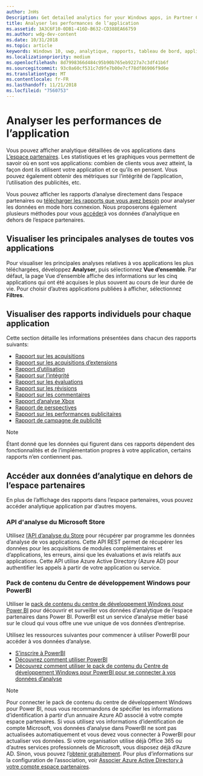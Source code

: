 ```yaml
---
author: JnHs
Description: Get detailed analytics for your Windows apps, in Partner Center or via other methods.
title: Analyser les performances de l’application
ms.assetid: 3A3C6F10-0DB1-416D-B632-CD388EA66759
ms.author: wdg-dev-content
ms.date: 10/31/2018
ms.topic: article
keywords: Windows 10, uwp, analytique, rapports, tableau de bord, applications, données, les mesures
ms.localizationpriority: medium
ms.openlocfilehash: 8d7998366d484c95b90b765eb9227a7c3df41b6f
ms.sourcegitcommit: 93c0a60cf531c7d9fe7b00e7cf78df86906f9d6e
ms.translationtype: MT
ms.contentlocale: fr-FR
ms.lasthandoff: 11/21/2018
ms.locfileid: "7560753"
---
```

# <a name="analyze-app-performance"></a>Analyser les performances de l’application

Vous pouvez afficher analytique détaillées de vos applications dans [L’espace partenaires](https://partner.microsoft.com/dashboard). Les statistiques et les graphiques vous permettent de savoir où en sont vos applications: combien de clients vous avez atteint, la façon dont ils utilisent votre application et ce qu’ils en pensent. Vous pouvez également obtenir des métriques sur l’intégrité de l’application, l’utilisation des publicités, etc.

Vous pouvez afficher les rapports d’analyse directement dans l’espace partenaires ou [télécharger les rapports que vous avez besoin](download-analytic-reports.md) pour analyser les données en mode hors connexion. Nous proposerons également plusieurs méthodes pour vous [accéder](#outside)à vos données d’analytique en dehors de l’espace partenaires.

## <a name="view-key-analytics-for-all-your-apps"></a>Visualiser les principales analyses de toutes vos applications

Pour visualiser les principales analyses relatives à vos applications les plus téléchargées, développez **Analyser**, puis sélectionnez **Vue d’ensemble**. Par défaut, la page Vue d’ensemble affiche des informations sur les cinq applications qui ont été acquises le plus souvent au cours de leur durée de vie. Pour choisir d’autres applications publiées à afficher, sélectionnez **Filtres**.

## <a name="view-individual-reports-for-each-app"></a>Visualiser des rapports individuels pour chaque application

Cette section détaille les informations présentées dans chacun des rapports suivants:

-   [Rapport sur les acquisitions](acquisitions-report.md)
-   [Rapport sur les acquisitions d’extensions](add-on-acquisitions-report.md)
-   [Rapport d’utilisation](usage-report.md)
-   [Rapport sur l’intégrité](health-report.md)
-   [Rapport sur les évaluations](ratings-report.md)
-   [Rapport sur les révisions](reviews-report.md)
-   [Rapport sur les commentaires](feedback-report.md)
-   [Rapport d’analyse Xbox](xbox-analytics-report.md)
-   [Rapport de perspectives](insights-report.md)
-   [Rapport sur les performances publicitaires](advertising-performance-report.md)
-   [Rapport de campagne de publicité](promote-your-app-report.md)


> [!NOTE]
> Étant donné que les données qui figurent dans ces rapports dépendent des fonctionnalités et de l’implémentation propres à votre application, certains rapports n’en contiennent pas.

<span id="outside"/>

## <a name="access-analytics-data-outside-of-partner-center"></a>Accéder aux données d’analytique en dehors de l’espace partenaires

En plus de l’affichage des rapports dans l’espace partenaires, vous pouvez accéder analytique application par d’autres moyens.

### <a name="microsoft-store-analytics-api"></a>API d'analyse du Microsoft Store

Utilisez [l’API d’analyse du Store](../monetize/access-analytics-data-using-windows-store-services.md) pour récupérer par programme les données d’analyse de vos applications. Cette API REST permet de récupérer les données pour les acquisitions de modules complémentaires et d’applications, les erreurs, ainsi que les évaluations et avis relatifs aux applications. Cette API utilise Azure Active Directory (Azure AD) pour authentifier les appels à partir de votre application ou service.

### <a name="windows-dev-center-content-pack-for-power-bi"></a>Pack de contenu du Centre de développement Windows pour PowerBI

Utiliser le [pack de contenu du centre de développement Windows pour Power BI](https://powerbi.microsoft.com/documentation/powerbi-content-pack-windows-dev-center/) pour découvrir et surveiller vos données d’analytique de l’espace partenaires dans Power BI. PowerBI est un service d’analyse métier basé sur le cloud qui vous offre une vue unique de vos données d’entreprise.

Utilisez les ressources suivantes pour commencer à utiliser PowerBI pour accéder à vos données d’analyse.

* [S’inscrire à PowerBI](https://powerbi.microsoft.com/documentation/powerbi-service-self-service-signup-for-power-bi/)
* [Découvrez comment utiliser PowerBI](https://powerbi.microsoft.com/guided-learning/)
* [Découvrez comment utiliser le pack de contenu du Centre de développement Windows pour PowerBI pour se connecter à vos données d’analyse](https://powerbi.microsoft.com/documentation/powerbi-content-pack-windows-dev-center/)

> [!NOTE]
> Pour connecter le pack de contenu du centre de développement Windows pour Power BI, nous vous recommandons de spécifier les informations d’identification à partir d’un annuaire Azure AD associé à votre compte espace partenaires. Si vous utilisez vos informations d’identification de compte Microsoft, vos données d’analyse dans PowerBI ne sont pas actualisées automatiquement et vous devez vous connecter à PowerBI pour actualiser vos données. Si votre organisation utilise déjà Office 365 ou d’autres services professionnels de Microsoft, vous disposez déjà d’Azure AD. Sinon, vous pouvez l’[obtenir gratuitement](http://go.microsoft.com/fwlink/p/?LinkId=703757). Pour plus d’informations sur la configuration de l’association, voir [Associer Azure Active Directory à votre compte espace partenaires](associate-azure-ad-with-dev-center.md).
